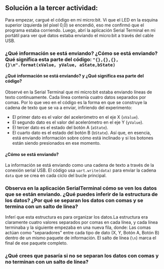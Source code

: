 ## Solución a la tercer actividad:
Para empezar, cargué el código en mi micro:bit. Vi que el LED en la esquina superior izquierda (el píxel 0,0) se encendió, eso me confirmó que el programa estaba corriendo. Luego, abrí la aplicación Serial Terminal en mi portátil para ver qué datos estaba enviando el micro:bit a través del cable USB.
### ¿Qué información se está enviando? ¿Cómo se está enviando? Qué significa esta parte del código: ```"{},{},{},{}\n".format(xValue, yValue, aState,bState)```
#### ¿Qué información se está enviando? y ¿Qué significa esa parte del código?
Observé en la Serial Terminal que mi micro:bit estaba enviando líneas de texto continuamente. Cada línea contenía cuatro datos separados por comas. Por lo que veo en el código es la forma en que se construye la cadena de texto que se va a enviar, infiriendo del experimento:
- El primer dato es el valor del acelerómetro en el eje X (```xValue```).
- El segundo dato es el valor del acelerómetro en el eje Y (```yValue```).
- El tercer dato es el estado del botón A (```aState```).
- El cuarto dato es el estado del botón B (```bState```).
Así que, en esencia, está enviando información sobre cómo está inclinado y si los botones están siendo presionados en ese momento.
#### ¿Cómo se está enviando?
La información se está enviando como una cadena de texto a través de la conexión serial USB. El código usa ```uart.write(data)``` para enviar la cadena ```data``` que se crea en cada ciclo del bucle principal.
### Observa en la aplicación SerialTerminal cómo se ven los datos que se están enviando. ¿Qué puedes inferir de la estructura de los datos? ¿Por qué se separan los datos con comas y se termina con un salto de línea? 
Inferí que esta estructura es para organizar los datos.La estructura era claramente cuatro valores separados por comas en cada línea, y cada línea terminaba y la siguiente empezaba en una nueva fila, donde: Las comas actúan como "separadores" entre cada tipo de dato (X, Y, Botón A, Botón B) dentro de un mismo paquete de información. El salto de línea (```\n```) marca el final de ese paquete completo.
### ¿Qué crees que pasaría si no se separan los datos con comas y no terminan con un salto de línea?

